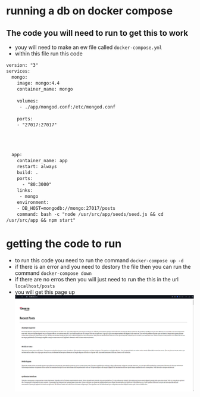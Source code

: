 # running a db on docker compose 

## The code you will need to run to get this to work 
- youy will need to make an ew file called `docker-compose.yml`
- within this file run this code

```
version: "3"
services: 
  mongo:
    image: mongo:4.4
    container_name: mongo

    volumes:
     - ./app/mongod.conf:/etc/mongod.conf

    ports:
    - "27017:27017"
    



  app:
    container_name: app
    restart: always
    build: .
    ports:
      - "80:3000"
    links:
     - mongo
    environment:
    - DB_HOST=mongodb://mongo:27017/posts
    command: bash -c "node /usr/src/app/seeds/seed.js && cd /usr/src/app && npm start"
```

# getting the code to run
- to run this code you need to run the command `docker-compose up -d`
- if there is an error and you need to destory the file then you can run the command `docker-compose down` 
- if there are no erros then you will just need to run the this in the url `localhost/posts`
- you will get this page up 
![Alt text](images/DB_Working.png)